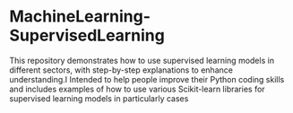 # MachineLearning-SupervisedLearning
This repository demonstrates how to use supervised learning models in different sectors, with step-by-step explanations to enhance understanding.I
Intended to help people improve their Python coding skills and includes examples of how to use various Scikit-learn libraries for supervised learning models in particularly cases
